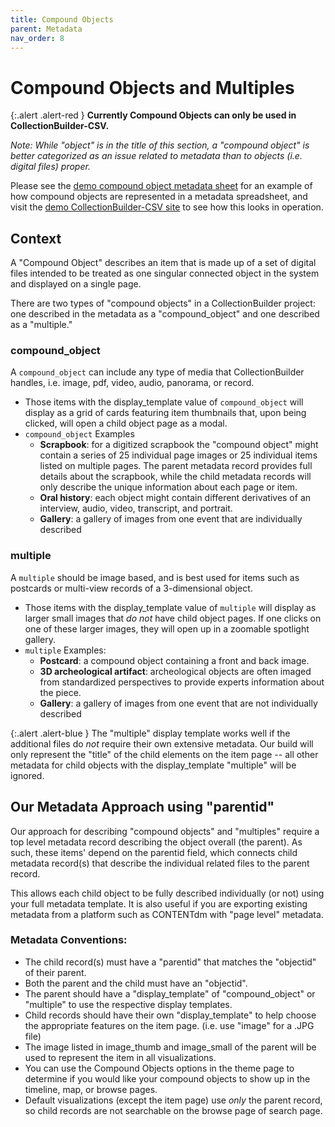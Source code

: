 ```yaml
---
title: Compound Objects
parent: Metadata
nav_order: 8
---
```

# Compound Objects and Multiples

{:.alert .alert-red }
**Currently Compound Objects can only be used in CollectionBuilder-CSV.**

_Note: While "object" is in the title of this section, a "compound object" is better categorized as an issue related to metadata than to objects (i.e. digital files) proper._

Please see the [demo compound object metadata sheet](https://docs.google.com/spreadsheets/d/1UNwl02r3fB-ybiKqb3SY4K30Tf4_rY_NOv5_o5WtVoY/edit?usp=sharing) for an example of how compound objects are represented in a metadata spreadsheet, and visit the [demo CollectionBuilder-CSV site](https://www.lib.uidaho.edu/collectionbuilder/collectionbuilder-csv-demo/) to see how this looks in operation. 

## Context

A "Compound Object" describes an item that is made up of a set of digital files intended to be treated as one singular connected object in the system and displayed on a single page. 

There are two types of "compound objects" in a CollectionBuilder project: 
one described in the metadata as a "compound_object" and one described as a "multiple." 

### compound_object 

A `compound_object` can include any type of media that CollectionBuilder handles, i.e. image, pdf, video, audio, panorama, or record. 
- Those items with the display_template value of `compound_object` will display as a grid of cards featuring item thumbnails that, upon being clicked, will open a child object page as a modal. 
- `compound_object` Examples
    - **Scrapbook**: for a digitized scrapbook the "compound object" might contain a series of 25 individual page images or 25 individual items listed on multiple pages. The parent metadata record provides full details about the scrapbook, while the child metadata records will only describe the unique information about each page or item. 
    - **Oral history**: each object might contain different derivatives of an interview, audio, video, transcript, and portrait.
    - **Gallery**: a gallery of images from one event that are individually described

### multiple

A `multiple` should be image based, and is best used for items such as postcards or multi-view records of a 3-dimensional object. 
- Those items with the display_template value of `multiple` will display as larger small images that *do not* have child object pages. If one clicks on one of these larger images, they will open up in a zoomable spotlight gallery.
- `multiple` Examples: 
    - **Postcard**: a compound object containing a front and back image. 
    - **3D archeological artifact**: archeological objects are often imaged from standardized perspectives to provide experts information about the piece.
    - **Gallery**: a gallery of images from one event that are not individually described

{:.alert .alert-blue }
The "multiple" display template works well if the additional files do *not* require their own extensive metadata. Our build will only represent the "title" of the child elements on the item page -- all other metadata for child objects with the display_template "multiple" will be ignored. 

 
## Our Metadata Approach using "parentid"

Our approach for describing "compound objects" and "multiples" require a top level metadata record describing the object overall (the parent). As such, these items' depend on the parentid field, which connects child metadata record(s) that describe the individual related files to the parent record.

This allows each child object to be fully described individually (or not) using your full metadata template. It is also useful if you are exporting existing metadata from a platform such as CONTENTdm with "page level" metadata.

### Metadata Conventions:

- The child record(s) must have a "parentid" that matches the "objectid" of their parent.
- Both the parent and the child must have an "objectid".
- The parent should have a "display_template" of "compound_object" or "multiple" to use the respective display templates.
- Child records should have their own "display_template" to help choose the appropriate features on the item page. (i.e. use "image" for a .JPG file)
- The image listed in image_thumb and image_small of the parent will be used to represent the item in all visualizations.
- You can use the Compound Objects options in the theme page to determine if you would like your compound objects to show up in the timeline, map, or browse pages.
- Default visualizations (except the item page) use *only* the parent record, so child records are not searchable on the browse page of search page.


